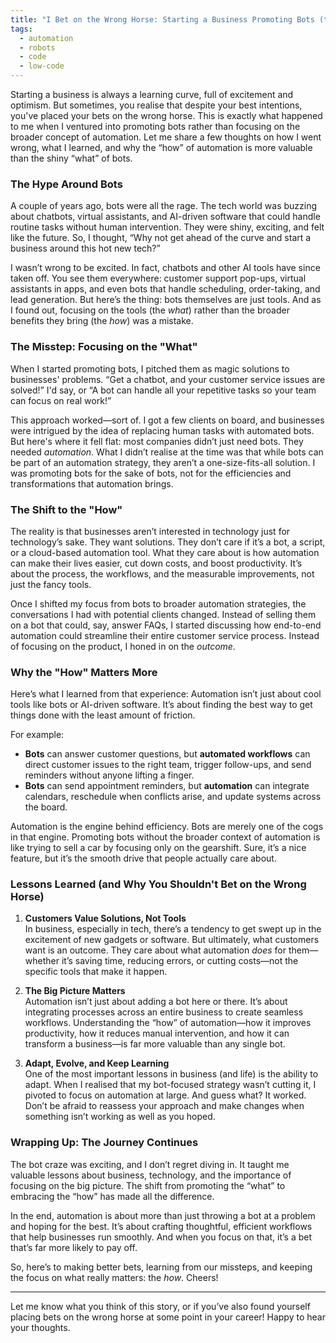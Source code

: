 ```yaml
---
title: "I Bet on the Wrong Horse: Starting a Business Promoting Bots (the What) Rather Than Automation (the How)"
tags:
  - automation
  - robots
  - code
  - low-code
---
```

Starting a business is always a learning curve, full of excitement and optimism. But sometimes, you realise that despite your best intentions, you've placed your bets on the wrong horse. This is exactly what happened to me when I ventured into promoting bots rather than focusing on the broader concept of automation. Let me share a few thoughts on how I went wrong, what I learned, and why the “how” of automation is more valuable than the shiny “what” of bots.

### The Hype Around Bots

A couple of years ago, bots were all the rage. The tech world was buzzing about chatbots, virtual assistants, and AI-driven software that could handle routine tasks without human intervention. They were shiny, exciting, and felt like the future. So, I thought, “Why not get ahead of the curve and start a business around this hot new tech?”

I wasn’t wrong to be excited. In fact, chatbots and other AI tools have since taken off. You see them everywhere: customer support pop-ups, virtual assistants in apps, and even bots that handle scheduling, order-taking, and lead generation. But here’s the thing: bots themselves are just tools. And as I found out, focusing on the tools (the *what*) rather than the broader benefits they bring (the *how*) was a mistake.

### The Misstep: Focusing on the "What"

When I started promoting bots, I pitched them as magic solutions to businesses' problems. “Get a chatbot, and your customer service issues are solved!” I'd say, or “A bot can handle all your repetitive tasks so your team can focus on real work!”

This approach worked—sort of. I got a few clients on board, and businesses were intrigued by the idea of replacing human tasks with automated bots. But here's where it fell flat: most companies didn’t just need bots. They needed *automation*. What I didn’t realise at the time was that while bots can be part of an automation strategy, they aren’t a one-size-fits-all solution. I was promoting bots for the sake of bots, not for the efficiencies and transformations that automation brings.

### The Shift to the "How"

The reality is that businesses aren’t interested in technology just for technology’s sake. They want solutions. They don’t care if it’s a bot, a script, or a cloud-based automation tool. What they care about is how automation can make their lives easier, cut down costs, and boost productivity. It’s about the process, the workflows, and the measurable improvements, not just the fancy tools.

Once I shifted my focus from bots to broader automation strategies, the conversations I had with potential clients changed. Instead of selling them on a bot that could, say, answer FAQs, I started discussing how end-to-end automation could streamline their entire customer service process. Instead of focusing on the product, I honed in on the *outcome*.

### Why the "How" Matters More

Here’s what I learned from that experience: Automation isn’t just about cool tools like bots or AI-driven software. It’s about finding the best way to get things done with the least amount of friction. 

For example:
- **Bots** can answer customer questions, but **automated workflows** can direct customer issues to the right team, trigger follow-ups, and send reminders without anyone lifting a finger.
- **Bots** can send appointment reminders, but **automation** can integrate calendars, reschedule when conflicts arise, and update systems across the board.

Automation is the engine behind efficiency. Bots are merely one of the cogs in that engine. Promoting bots without the broader context of automation is like trying to sell a car by focusing only on the gearshift. Sure, it’s a nice feature, but it’s the smooth drive that people actually care about.

### Lessons Learned (and Why You Shouldn't Bet on the Wrong Horse)

1. **Customers Value Solutions, Not Tools**  
   In business, especially in tech, there’s a tendency to get swept up in the excitement of new gadgets or software. But ultimately, what customers want is an outcome. They care about what automation *does* for them—whether it’s saving time, reducing errors, or cutting costs—not the specific tools that make it happen.

2. **The Big Picture Matters**  
   Automation isn’t just about adding a bot here or there. It’s about integrating processes across an entire business to create seamless workflows. Understanding the “how” of automation—how it improves productivity, how it reduces manual intervention, and how it can transform a business—is far more valuable than any single bot.

3. **Adapt, Evolve, and Keep Learning**  
   One of the most important lessons in business (and life) is the ability to adapt. When I realised that my bot-focused strategy wasn’t cutting it, I pivoted to focus on automation at large. And guess what? It worked. Don’t be afraid to reassess your approach and make changes when something isn’t working as well as you hoped.

### Wrapping Up: The Journey Continues

The bot craze was exciting, and I don’t regret diving in. It taught me valuable lessons about business, technology, and the importance of focusing on the big picture. The shift from promoting the “what” to embracing the “how” has made all the difference.

In the end, automation is about more than just throwing a bot at a problem and hoping for the best. It’s about crafting thoughtful, efficient workflows that help businesses run smoothly. And when you focus on that, it’s a bet that’s far more likely to pay off.

So, here’s to making better bets, learning from our missteps, and keeping the focus on what really matters: the *how*. Cheers!

--- 

Let me know what you think of this story, or if you’ve also found yourself placing bets on the wrong horse at some point in your career! Happy to hear your thoughts.